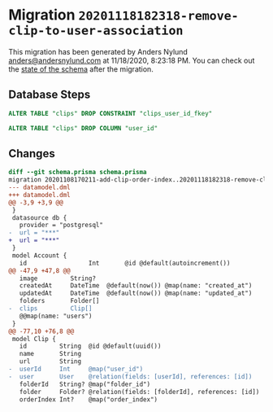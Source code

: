 # Migration `20201118182318-remove-clip-to-user-association`

This migration has been generated by Anders Nylund <anders@andersnylund.com> at 11/18/2020, 8:23:18 PM.
You can check out the [state of the schema](./schema.prisma) after the migration.

## Database Steps

```sql
ALTER TABLE "clips" DROP CONSTRAINT "clips_user_id_fkey"

ALTER TABLE "clips" DROP COLUMN "user_id"
```

## Changes

```diff
diff --git schema.prisma schema.prisma
migration 20201108170211-add-clip-order-index..20201118182318-remove-clip-to-user-association
--- datamodel.dml
+++ datamodel.dml
@@ -3,9 +3,9 @@
 }
 datasource db {
   provider = "postgresql"
-  url = "***"
+  url = "***"
 }
 model Account {
   id                 Int       @id @default(autoincrement())
@@ -47,9 +47,8 @@
   image         String?
   createdAt     DateTime  @default(now()) @map(name: "created_at")
   updatedAt     DateTime  @default(now()) @map(name: "updated_at")
   folders       Folder[]
-  clips         Clip[]
   @@map(name: "users")
 }
@@ -77,10 +76,8 @@
 model Clip {
   id         String  @id @default(uuid())
   name       String
   url        String
-  userId     Int     @map("user_id")
-  user       User    @relation(fields: [userId], references: [id])
   folderId   String? @map("folder_id")
   folder     Folder? @relation(fields: [folderId], references: [id])
   orderIndex Int?    @map("order_index")
```


